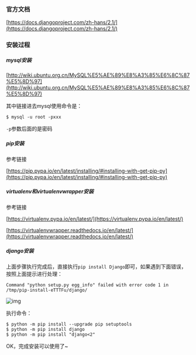 ### 官方文档

[https://docs.djangoproject.com/zh-hans/2.1/](https://docs.djangoproject.com/zh-hans/2.1/)



### 安装过程

##### mysql安装

[http://wiki.ubuntu.org.cn/MySQL%E5%AE%89%E8%A3%85%E6%8C%87%E5%8D%97](http://wiki.ubuntu.org.cn/MySQL%E5%AE%89%E8%A3%85%E6%8C%87%E5%8D%97)

其中链接进去mysql使用命令是：

```
$ mysql -u root -pxxx
```

`-p`参数后面的是密码



##### pip安装

参考链接

[https://pip.pypa.io/en/latest/installing/#installing-with-get-pip-py](https://pip.pypa.io/en/latest/installing/#installing-with-get-pip-py)



##### virtualenv和virtualenvwrapper安装

参考链接

[https://virtualenv.pypa.io/en/latest/](https://virtualenv.pypa.io/en/latest/)

[https://virtualenvwrapper.readthedocs.io/en/latest/](https://virtualenvwrapper.readthedocs.io/en/latest/)



##### django安装

上面步骤执行完成后，直接执行`pip install Django`即可，如果遇到下面错误，按照上面提示进行处理：

```
Command "python setup.py egg_info" failed with error code 1 in /tmp/pip-install-eTTTFu/django/
```

![img](C:\Users\SSHUAN~1\AppData\Local\Temp\企业微信截图_15434128751241.png)

执行命令：

```
$ python -m pip install --upgrade pip setuptools
$ python -m pip install django
$ python -m pip install "django<2"
```

OK，完成安装可以使用了~

















